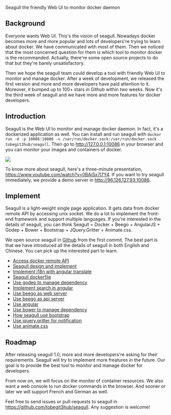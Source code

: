 
Seagull the friendly Web UI to monitor docker daemon

## Background

Everyone wants Web UI. This's the vision of seagull. Nowadays docker becomes more and more popular and lots of developers're trying to learn about docker. We have communicated with most of them. Then we noticed that the most concerned question for them is which tool to monitor docker is the recommanded. Actually, there're some open source projects to do that but they're barely unsatisfactory.

Then we hope the seagull team could develop a tool with friendly Web UI to monitor and manage docker. After a week of development, we released the first version and more and more developers have paid attention to it. Moreover, it bumped up to 100+ stars in Github within two weeks. Now it's the third week of seagull and we have more and more features for docker developers.

## Introduction

Seagull is the Web UI to monitor and manage docker daemon. In fact, it's a dockerized application as well. You can install and run seagull with `docker run -d -p 10086:10086 -v /var/run/docker.sock:/var/run/docker.sock tobegit3hub/seagull`. Then go to <http://127.0.0.1:10086> in your browser and you can monitor your images and containers of docker.

![](https://raw.github.com/tobegit3hub/seagull/master/screenshot.png)

To know more about seagull, here's a three-minute presentation, <https://www.youtube.com/watch?v=0BAiSx7l7Y4>. If you want to try seagull immediately, we provide a demo server in <http://96.126.127.93:10086>.

## Implement

Seagull is a light-weight single page application. It gets data from docker remote API by accessing unix socket. We do a lot to implement the front-end framework and support multiple languages. If you're interested in the details of seagull, you can think Seagull = Docker + Beego + AngularJS + Godep + Bower + Bootstrap + JQuery.Gritter + Animate.css.

We open source seagull in [Github](https://github.com/tobegit3hub/seagull) from the first commit. The best part is that we have introduced all the details of seagull in both English and Chinese. You can pick up the interested part to learn.

* [Access docker remote API](https://github.com/tobegit3hub/seagull/blob/master/docs/2014-10-12-access-docker-remote-api.md)
* [Seagull design and implement](https://github.com/tobegit3hub/seagull/blob/master/docs/2014-10-14-seagull-design-and-implement.md)
* [Implement i18n with angular translate](https://github.com/tobegit3hub/seagull/blob/master/docs/2014-10-18-implement-i18n-with-angular-translate.md)
* [Seagull dockerfile](https://github.com/tobegit3hub/seagull/blob/master/docs/2014-10-20-seagull-dockerfile.md)
* [Use godep to manage dependency](https://github.com/tobegit3hub/seagull/blob/master/docs/2014-10-21-use-godep-to-manage-dependency.md)
* [Implement search in angular](https://github.com/tobegit3hub/seagull/blob/master/docs/2014-10-22-implement-search-in-angular.md)
* [Use beego as web server](https://github.com/tobegit3hub/seagull/blob/master/docs/2014-10-23-use-beego-as-web-server.md)
* [Use beego as api server](https://github.com/tobegit3hub/seagull/blob/master/docs/2014-10-24-use-beego-as-api-server.md)
* [Use angular](https://github.com/tobegit3hub/seagull/blob/master/docs/2014-10-25-use-angular.md)
* [Use bower to manage dependency](https://github.com/tobegit3hub/seagull/blob/master/docs/2014-10-26-use-bower-to-manage-dependency.md)
* [How seagull use bootstrap](https://github.com/tobegit3hub/seagull/blob/master/docs/2014-10-27-how-seagull-use-bootstrap.md)
* [Use jquery.gritter for notification](https://github.com/tobegit3hub/seagull/blob/master/docs/2014-10-28-use-jquerygritter-for-notification.md)
* [Use animate.css](2014-10-30-use-animate-css.md)

## Roadmap

After releasing seagull 1.0, more and more developers're asking for their requirements. Seagull will try to implement more freatures in the future. Our goal is to provide the best tool to monitor and manage docker for developers.

From now on, we will focus on the monitor of container resources. We also want a web console to run docker commands in the browser. And sooner or later we will support French and German as well.

Feel free to send issues or pull-requests to seagull in <https://github.com/tobegit3hub/seagull>. Any suggestion is welcome!

